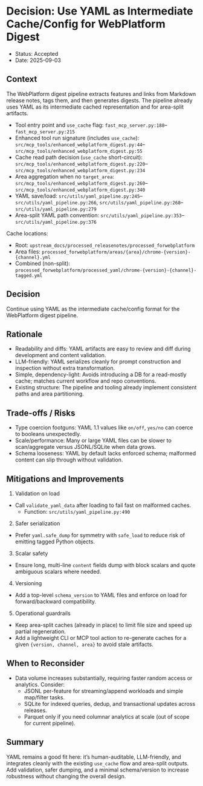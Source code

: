 # Decision: Use YAML as Intermediate Cache/Config for WebPlatform Digest

- Status: Accepted
- Date: 2025-09-03

## Context

The WebPlatform digest pipeline extracts features and links from Markdown release notes, tags them, and then generates digests. The pipeline already uses YAML as its intermediate cached representation and for area-split artifacts.

- Tool entry point and `use_cache` flag: `fast_mcp_server.py:188`–`fast_mcp_server.py:215`
- Enhanced tool run signature (includes `use_cache`): `src/mcp_tools/enhanced_webplatform_digest.py:44`–`src/mcp_tools/enhanced_webplatform_digest.py:55`
- Cache read path decision (`use_cache` short-circuit): `src/mcp_tools/enhanced_webplatform_digest.py:220`–`src/mcp_tools/enhanced_webplatform_digest.py:234`
- Area aggregation when no `target_area`: `src/mcp_tools/enhanced_webplatform_digest.py:260`–`src/mcp_tools/enhanced_webplatform_digest.py:340`
- YAML save/load: `src/utils/yaml_pipeline.py:245`–`src/utils/yaml_pipeline.py:266`, `src/utils/yaml_pipeline.py:268`–`src/utils/yaml_pipeline.py:279`
- Area-split YAML path convention: `src/utils/yaml_pipeline.py:353`–`src/utils/yaml_pipeline.py:376`

Cache locations:

- Root: `upstream_docs/processed_releasenotes/processed_forwebplatform`
- Area files: `processed_forwebplatform/areas/{area}/chrome-{version}-{channel}.yml`
- Combined (non-split): `processed_forwebplatform/processed_yaml/chrome-{version}-{channel}-tagged.yml`

## Decision

Continue using YAML as the intermediate cache/config format for the WebPlatform digest pipeline.

## Rationale

- Readability and diffs: YAML artifacts are easy to review and diff during development and content validation.
- LLM-friendly: YAML serializes cleanly for prompt construction and inspection without extra transformation.
- Simple, dependency-light: Avoids introducing a DB for a read-mostly cache; matches current workflow and repo conventions.
- Existing structure: The pipeline and tooling already implement consistent paths and area partitioning.

## Trade-offs / Risks

- Type coercion footguns: YAML 1.1 values like `on/off`, `yes/no` can coerce to booleans unexpectedly.
- Scale/performance: Many or large YAML files can be slower to scan/aggregate versus JSONL/SQLite when data grows.
- Schema looseness: YAML by default lacks enforced schema; malformed content can slip through without validation.

## Mitigations and Improvements

1) Validation on load
- Call `validate_yaml_data` after loading to fail fast on malformed caches.
  - Function: `src/utils/yaml_pipeline.py:490`

2) Safer serialization
- Prefer `yaml.safe_dump` for symmetry with `safe_load` to reduce risk of emitting tagged Python objects.

3) Scalar safety
- Ensure long, multi-line `content` fields dump with block scalars and quote ambiguous scalars where needed.

4) Versioning
- Add a top-level `schema_version` to YAML files and enforce on load for forward/backward compatibility.

5) Operational guardrails
- Keep area-split caches (already in place) to limit file size and speed up partial regeneration.
- Add a lightweight CLI or MCP tool action to re-generate caches for a given `{version, channel, area}` to avoid stale artifacts.

## When to Reconsider

- Data volume increases substantially, requiring faster random access or analytics. Consider:
  - JSONL per-feature for streaming/append workloads and simple map/filter tasks.
  - SQLite for indexed queries, dedup, and transactional updates across releases.
  - Parquet only if you need columnar analytics at scale (out of scope for current pipeline).

## Summary

YAML remains a good fit here: it’s human-auditable, LLM-friendly, and integrates cleanly with the existing `use_cache` flow and area-split outputs. Add validation, safer dumping, and a minimal schema/version to increase robustness without changing the overall design.

